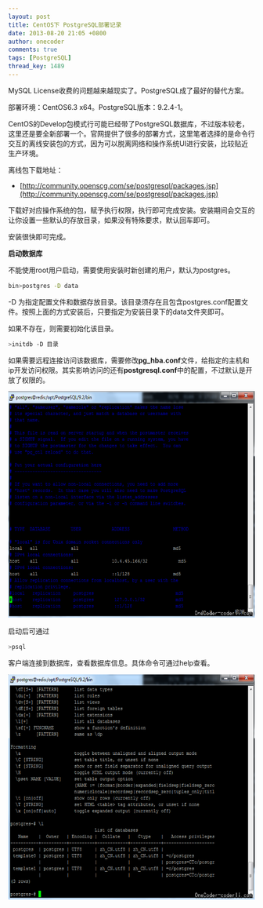 ```yaml
---
layout: post
title: CentOS下 PostgreSQL部署记录
date: 2013-08-20 21:05 +0800
author: onecoder
comments: true
tags: [PostgreSQL]
thread_key: 1489
---
```

MySQL License收费的问题越来越现实了。PostgreSQL成了最好的替代方案。

部署环境：CentOS6.3 x64。PostgreSQL版本：9.2.4-1。

CentOS的Develop包模式行可能已经带了PostgreSQL数据库，不过版本较老，这里还是要全新部署一个。官网提供了很多的部署方式，这里笔者选择的是命令行交互的离线安装包的方式，因为可以脱离网络和操作系统UI进行安装，比较贴近生产环境。

离线包下载地址：

* [http://community.openscg.com/se/postgresql/packages.jsp](http://community.openscg.com/se/postgresql/packages.jsp)

下载好对应操作系统的包，赋予执行权限，执行即可完成安装。安装期间会交互的让你设置一些默认的存放目录，如果没有特殊要求，默认回车即可。

安装很快即可完成。

**启动数据库**

不能使用root用户启动，需要使用安装时新创建的用户，默认为postgres。

```bash
bin>postgres -D data
```

-D 为指定配置文件和数据存放目录。该目录须存在且包含postgres.conf配置文件。按照上面的方式安装后，只要指定为安装目录下的data文件夹即可。

如果不存在，则需要初始化该目录。

```bash
>initdb -D 目录
```

如果需要远程连接访问该数据库，需要修改**pg_hba.conf**文件，给指定的主机和ip开发访问权限。其实影响访问的还有**postgresql.conf**中的配置，不过默认是开放了权限的。

<img alt="" src="/images/oldposts/KjsPD.jpg" style="width: 630px; height: 461px;" />

启动后可通过

```bash
>psql
```

客户端连接到数据库，查看数据库信息。具体命令可通过help查看。

<img alt="" src="/images/oldposts/Z650t.jpg" style="width: 630px; height: 459px;" />

